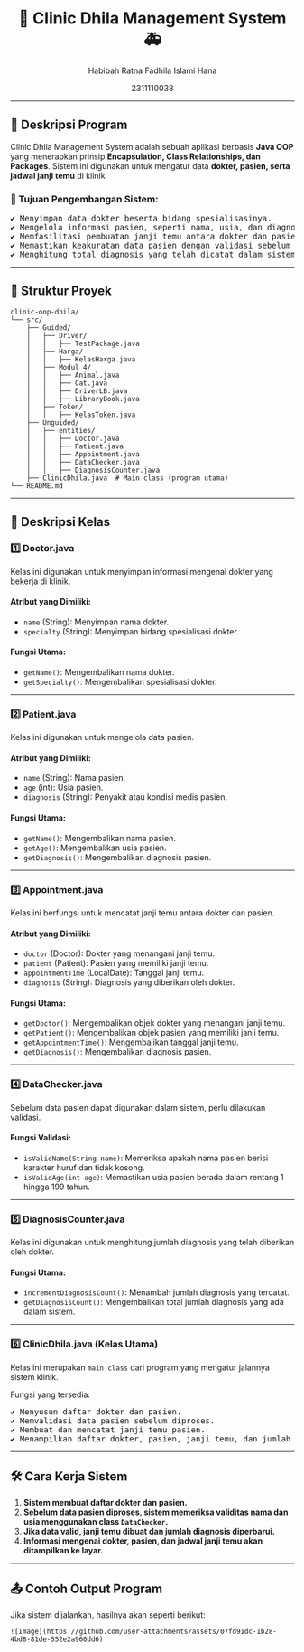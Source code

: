 # <h1 align="center">🏥 Clinic Dhila Management System 🚑</h1>
<p align="center">Habibah Ratna Fadhila Islami Hana</p>
<p align="center">2311110038</p>

---

## 📣 Deskripsi Program
Clinic Dhila Management System adalah sebuah aplikasi berbasis **Java OOP** yang menerapkan prinsip **Encapsulation, Class Relationships, dan Packages**. Sistem ini digunakan untuk mengatur data **dokter, pasien, serta jadwal janji temu** di klinik.  

### 🎯 Tujuan Pengembangan Sistem:
<pre>
✔️ Menyimpan data dokter beserta bidang spesialisasinya.
✔️ Mengelola informasi pasien, seperti nama, usia, dan diagnosis penyakit.
✔️ Memfasilitasi pembuatan janji temu antara dokter dan pasien.
✔️ Memastikan keakuratan data pasien dengan validasi sebelum diproses.
✔️ Menghitung total diagnosis yang telah dicatat dalam sistem.
</pre>

---

## 📁 Struktur Proyek
```
clinic-oop-dhila/
└── src/
    ├── Guided/
    │   ├── Driver/
    │   │   ├── TestPackage.java
    │   ├── Harga/
    │   │   ├── KelasHarga.java
    │   ├── Modul_4/
    │   │   ├── Animal.java
    │   │   ├── Cat.java
    │   │   ├── DriverLB.java
    │   │   ├── LibraryBook.java
    │   ├── Token/
    │   │   ├── KelasToken.java
    ├── Unguided/
    │   ├── entities/
    │   │   ├── Doctor.java
    │   │   ├── Patient.java
    │   │   ├── Appointment.java
    │   │   ├── DataChecker.java
    │   │   ├── DiagnosisCounter.java
    ├── ClinicDhila.java  # Main class (program utama)
└── README.md  
```

---

## 📌 Deskripsi Kelas

### **1️⃣ Doctor.java**
Kelas ini digunakan untuk menyimpan informasi mengenai dokter yang bekerja di klinik.

#### **Atribut yang Dimiliki**:
- `name` (String): Menyimpan nama dokter.
- `specialty` (String): Menyimpan bidang spesialisasi dokter.

#### **Fungsi Utama**:
- `getName()`: Mengembalikan nama dokter.
- `getSpecialty()`: Mengembalikan spesialisasi dokter.

---

### **2️⃣ Patient.java**
Kelas ini digunakan untuk mengelola data pasien.

#### **Atribut yang Dimiliki**:
- `name` (String): Nama pasien.
- `age` (int): Usia pasien.
- `diagnosis` (String): Penyakit atau kondisi medis pasien.

#### **Fungsi Utama**:
- `getName()`: Mengembalikan nama pasien.
- `getAge()`: Mengembalikan usia pasien.
- `getDiagnosis()`: Mengembalikan diagnosis pasien.

---

### **3️⃣ Appointment.java**
Kelas ini berfungsi untuk mencatat janji temu antara dokter dan pasien.

#### **Atribut yang Dimiliki**:
- `doctor` (Doctor): Dokter yang menangani janji temu.
- `patient` (Patient): Pasien yang memiliki janji temu.
- `appointmentTime` (LocalDate): Tanggal janji temu.
- `diagnosis` (String): Diagnosis yang diberikan oleh dokter.

#### **Fungsi Utama**:
- `getDoctor()`: Mengembalikan objek dokter yang menangani janji temu.
- `getPatient()`: Mengembalikan objek pasien yang memiliki janji temu.
- `getAppointmentTime()`: Mengembalikan tanggal janji temu.
- `getDiagnosis()`: Mengembalikan diagnosis pasien.

---

### **4️⃣ DataChecker.java**
Sebelum data pasien dapat digunakan dalam sistem, perlu dilakukan validasi.

#### **Fungsi Validasi**:
- `isValidName(String name)`: Memeriksa apakah nama pasien berisi karakter huruf dan tidak kosong.
- `isValidAge(int age)`: Memastikan usia pasien berada dalam rentang 1 hingga 199 tahun.

---

### **5️⃣ DiagnosisCounter.java**
Kelas ini digunakan untuk menghitung jumlah diagnosis yang telah diberikan oleh dokter.

#### **Fungsi Utama**:
- `incrementDiagnosisCount()`: Menambah jumlah diagnosis yang tercatat.
- `getDiagnosisCount()`: Mengembalikan total jumlah diagnosis yang ada dalam sistem.

---

### **6️⃣ ClinicDhila.java (Kelas Utama)**
Kelas ini merupakan `main class` dari program yang mengatur jalannya sistem klinik.

Fungsi yang tersedia:
<pre>
✔️ Menyusun daftar dokter dan pasien.
✔️ Memvalidasi data pasien sebelum diproses.
✔️ Membuat dan mencatat janji temu pasien.
✔️ Menampilkan daftar dokter, pasien, janji temu, dan jumlah total diagnosis.
</pre>

---

## 🛠️ Cara Kerja Sistem
1. **Sistem membuat daftar dokter dan pasien.**
2. **Sebelum data pasien diproses, sistem memeriksa validitas nama dan usia menggunakan class `DataChecker`.**
3. **Jika data valid, janji temu dibuat dan jumlah diagnosis diperbarui.**
4. **Informasi mengenai dokter, pasien, dan jadwal janji temu akan ditampilkan ke layar.**

---

## 📤 Contoh Output Program
Jika sistem dijalankan, hasilnya akan seperti berikut:

```
![Image](https://github.com/user-attachments/assets/07fd91dc-1b28-4bd8-81de-552e2a960dd6)
```
